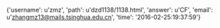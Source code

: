 {'username': u'zmz', 'path': u'dzd1138/1138.html', 'answer': u'CF', 'email': u'zhangmz13@mails.tsinghua.edu.cn', 'time': '2016-02-25:19:37:59'}